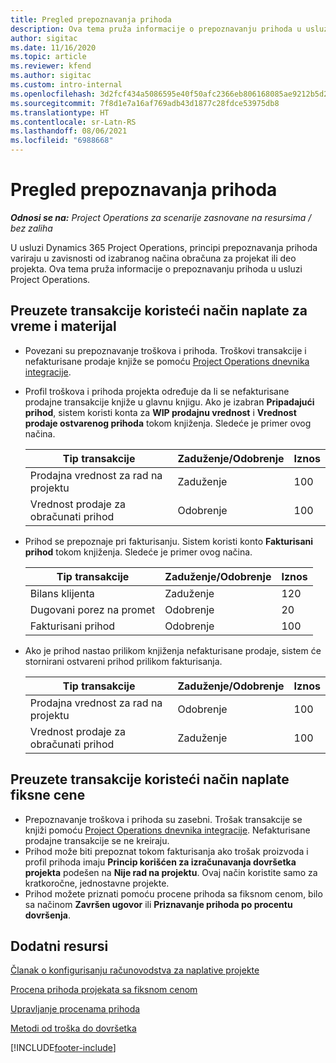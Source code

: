 ```yaml
---
title: Pregled prepoznavanja prihoda
description: Ova tema pruža informacije o prepoznavanju prihoda u usluzi Project Operations.
author: sigitac
ms.date: 11/16/2020
ms.topic: article
ms.reviewer: kfend
ms.author: sigitac
ms.custom: intro-internal
ms.openlocfilehash: 3d2fcf434a5086595e40f50afc2366eb806168085ae9212b5d25e3e9bd02e2c6
ms.sourcegitcommit: 7f8d1e7a16af769adb43d1877c28fdce53975db8
ms.translationtype: HT
ms.contentlocale: sr-Latn-RS
ms.lasthandoff: 08/06/2021
ms.locfileid: "6988668"
---
```

# <a name="revenue-recognition-overview"></a>Pregled prepoznavanja prihoda

_**Odnosi se na:** Project Operations za scenarije zasnovane na resursima / bez zaliha_

U usluzi Dynamics 365 Project Operations, principi prepoznavanja prihoda variraju u zavisnosti od izabranog načina obračuna za projekat ili deo projekta. Ova tema pruža informacije o prepoznavanju prihoda u usluzi Project Operations.

## <a name="transactions-accounted-using-time-and-material-billing-method"></a>Preuzete transakcije koristeći način naplate za vreme i materijal

- Povezani su prepoznavanje troškova i prihoda. Troškovi transakcije i nefakturisane prodaje knjiže se pomoću [Project Operations dnevnika integracije](../project-accounting/project-operations-integration-journal.md).
- Profil troškova i prihoda projekta određuje da li se nefakturisane prodajne transakcije knjiže u glavnu knjigu. Ako je izabran **Pripadajući prihod**, sistem koristi konta za **WIP prodajnu vrednost** i **Vrednost prodaje ostvarenog prihoda** tokom knjiženja. Sledeće je primer ovog načina.  

  | Tip transakcije | Zaduženje/Odobrenje | Iznos |
  | --- | --- | --- |
  | Prodajna vrednost za rad na projektu | Zaduženje | 100 |
  | Vrednost prodaje za obračunati prihod | Odobrenje | 100 |

- Prihod se prepoznaje pri fakturisanju. Sistem koristi konto **Fakturisani prihod** tokom knjiženja. Sledeće je primer ovog načina.  

  | Tip transakcije | Zaduženje/Odobrenje | Iznos |
  | --- | --- | --- |
  | Bilans klijenta | Zaduženje | 120 |
  | Dugovani porez na promet | Odobrenje | 20 |
  | Fakturisani prihod | Odobrenje | 100 |

- Ako je prihod nastao prilikom knjiženja nefakturisane prodaje, sistem će stornirani ostvareni prihod prilikom fakturisanja.

  | Tip transakcije | Zaduženje/Odobrenje | Iznos |
  | --- | --- | --- |
  | Prodajna vrednost za rad na projektu | Odobrenje | 100 |
  | Vrednost prodaje za obračunati prihod | Zaduženje | 100 |

## <a name="transactions-accounted-using-the-fixed-price-billing-method"></a>Preuzete transakcije koristeći način naplate fiksne cene

- Prepoznavanje troškova i prihoda su zasebni. Trošak transakcije se knjiži pomoću [Project Operations dnevnika integracije](../project-accounting/project-operations-integration-journal.md). Nefakturisane prodajne transakcije se ne kreiraju.
- Prihod može biti prepoznat tokom fakturisanja ako trošak proizvoda i profil prihoda imaju **Princip korišćen za izračunavanja dovršetka projekta** podešen na **Nije rad na projektu**. Ovaj način koristite samo za kratkoročne, jednostavne projekte.
- Prihod možete priznati pomoću procene prihoda sa fiksnom cenom, bilo sa načinom **Završen ugovor** ili **Priznavanje prihoda po procentu dovršenja**.

## <a name="additional-resources"></a>Dodatni resursi
[Članak o konfigurisanju računovodstva za naplative projekte](../project-accounting/configure-accounting-billable-projects.md)

[Procena prihoda projekata sa fiksnom cenom](rev-rec-percentage-completion-method.md)

[Upravljanje procenama prihoda](rev-rec-completed-contract-method.md)

[Metodi od troška do dovršetka](cost-complete-methods.md)


[!INCLUDE[footer-include](../includes/footer-banner.md)]